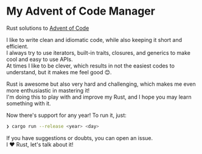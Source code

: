 # My Advent of Code Manager

Rust solutions to [Advent of Code](https://adventofcode.com/)

I like to write clean and idiomatic code, while also keeping it short and efficient.
<br>I always try to use iterators, built-in traits, closures, and generics to make cool and easy to use APIs.
<br>At times I like to be clever, which results in not the easiest codes to understand, but it makes me feel good 😊.

Rust is awesome but also very hard and challenging, which makes me even more enthusiastic in mastering it!
<br>I'm doing this to play with and improve my Rust, and I hope you may learn something with it.

Now there's support for any year! To run it, just:
```bash
❯ cargo run --release <year> <day>
```

If you have suggestions or doubts, you can open an issue.
<br>I ❤️ Rust, let's talk about it!
